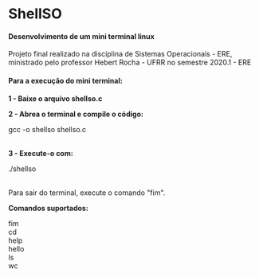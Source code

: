 # ShellSO
<h4>Desenvolvimento de um mini terminal linux</h4>
<p>Projeto final realizado na disciplina de Sistemas Operacionais - ERE, ministrado pelo professor Hebert Rocha - UFRR no semestre 2020.1 - ERE</p>

<h4>Para a execução do mini terminal: </h4>

<p><strong>1 - Baixe o arquivo shellso.c</strong></p>

<p><strong>2 - Abrea o terminal e compile o código:</strong></p>
gcc -o shellso shellso.c </br></br>

<p><strong>3 - Execute-o com:</strong></p>
./shellso </br></br>

<p>Para sair do terminal, execute o comando "fim".</p>

<p><strong>Comandos suportados:</strong></p>
fim </br>
cd </br>
help </br>
hello </br>
ls </br>
wc </br>
